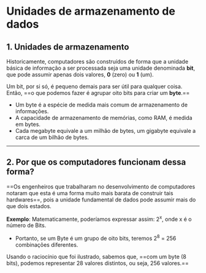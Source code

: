 # **Unidades de armazenamento de dados**

## 1. Unidades de armazenamento

Historicamente, computadores são construídos de forma que a unidade básica de informação a ser processada seja uma unidade denominada **bit**, que pode assumir apenas dois valores, **0** (zero) ou **1** (um).

Um bit, por si só, é pequeno demais para ser útil para qualquer coisa. Então, ==o que podemos fazer é agrupar oito bits para criar um **byte**.==

- Um byte é a espécie de medida mais comum de armazenamento de informações.
- A capacidade de armazenamento de memórias, como RAM, é medida em bytes.
- Cada megabyte equivale a um milhão de bytes, um gigabyte equivale a carca de um bilhão de bytes.

---
## 2. Por que os computadores funcionam dessa forma?

==Os engenheiros que trabalharam no desenvolvimento de computadores notaram que esta é uma forma muito mais barata de construir tais hardwares==, pois a unidade fundamental de dados pode assumir mais do que dois estados.

**Exemplo**: Matematicamente, poderíamos expressar assim: 2<sup>x</sup>, onde x é o número de Bits.

- Portanto, se um Byte é um grupo de oito bits, teremos 2<sup>8</sup> = 256 combinações diferentes.

Usando o raciocínio que foi ilustrado, sabemos que, ==com um byte (8 bits), podemos representar 28 valores distintos, ou seja, 256 valores.==